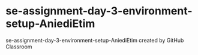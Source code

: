 # se-assignment-day-3-environment-setup-AniediEtim
se-assignment-day-3-environment-setup-AniediEtim created by GitHub Classroom

